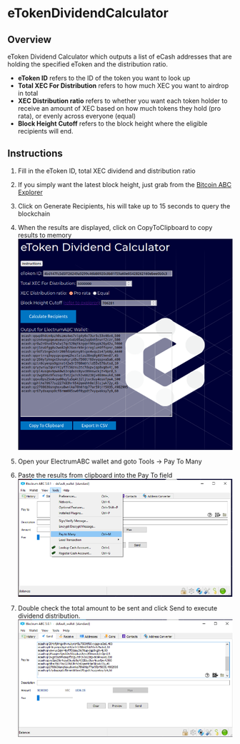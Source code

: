 # eTokenDividendCalculator

## Overview
eToken Dividend Calculator which outputs a list of eCash addresses that are holding the specified eToken and the distribution ratio.
* **eToken ID** refers to the ID of the token you want to look up
* **Total XEC For Distribution** refers to how much XEC you want to airdrop in total
* **XEC Distribution ratio** refers to whether you want each token holder to receive an amount of XEC based on how much tokens they hold (pro rata), or evenly across everyone (equal)
* **Block Height Cutoff** refers to the block height where the eligible recipients will end.

## Instructions

1. Fill in the eToken ID, total XEC dividend and distribution ratio
2. If you simply want the latest block height, just grab from the [Bitcoin ABC Explorer](https://explorer.bitcoinabc.org)
3. Click on Generate Recipients, his will take up to 15 seconds to query the blockchain
4. When the results are displayed, click on CopyToClipboard to copy results to memory
![](https://github.com/ethanmackie/eTokenDividendCalculator/blob/main/img/screenshot.PNG)

5. Open your ElectrumABC wallet and goto Tools -> Pay To Many
6. Paste the results from clipboard into the Pay To field
![](https://github.com/ethanmackie/eTokenDividendCalculator/blob/main/img/screenshot2.PNG)

7. Double check the total amount to be sent and click Send to execute dividend distribution.
![](https://github.com/ethanmackie/eTokenDividendCalculator/blob/main/img/screenshot3.png)
